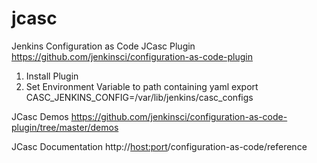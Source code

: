 # jcasc
Jenkins Configuration as Code
JCasc Plugin
https://github.com/jenkinsci/configuration-as-code-plugin
1. Install Plugin
2. Set Environment Variable to path containing yaml
	export CASC_JENKINS_CONFIG=/var/lib/jenkins/casc_configs
	

JCasc Demos
https://github.com/jenkinsci/configuration-as-code-plugin/tree/master/demos

JCasc Documentation
http://<host:port>/configuration-as-code/reference

